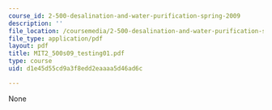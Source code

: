```yaml
---
course_id: 2-500-desalination-and-water-purification-spring-2009
description: ''
file_location: /coursemedia/2-500-desalination-and-water-purification-spring-2009/d1e45d55cd9a3f8edd2eaaaa5d46ad6c_MIT2_500s09_testing01.pdf
file_type: application/pdf
layout: pdf
title: MIT2_500s09_testing01.pdf
type: course
uid: d1e45d55cd9a3f8edd2eaaaa5d46ad6c

---
```

None
